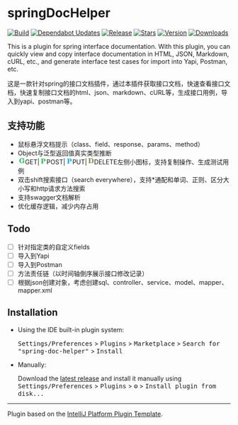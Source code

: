 # springDocHelper
[![Build](https://github.com/OptimisticGeek/spring-doc-helper/actions/workflows/build.yml/badge.svg)](https://github.com/OptimisticGeek/spring-doc-helper/actions/workflows/build.yml)
[![Dependabot Updates](https://github.com/OptimisticGeek/spring-doc-helper/actions/workflows/dependabot/dependabot-updates/badge.svg?branch=main)](https://github.com/OptimisticGeek/spring-doc-helper/actions/workflows/dependabot/dependabot-updates)
[![Release](https://badgen.net/github/release/OptimisticGeek/spring-doc-helper)](https://github.com/OptimisticGeek/spring-doc-helper/releases)
[![Stars](https://badgen.net/github/stars/OptimisticGeek/spring-doc-helper)](https://github.com/OptimisticGeek/spring-doc-helper/releases)
[![Version](https://img.shields.io/jetbrains/plugin/v/23730-springdochelper)](https://plugins.jetbrains.com/plugin/23730-springdochelper)
[![Downloads](https://img.shields.io/jetbrains/plugin/d/23730-springdochelper)](https://plugins.jetbrains.com/plugin/23730-springdochelper)
  
<!-- Plugin description -->
This is a plugin for spring interface documentation. With this plugin, you can quickly view and copy interface documentation in HTML, JSON, Markdown, cURL, etc., and generate interface test cases for import into Yapi, Postman, etc.

这是一款针对spring的接口文档插件，通过本插件获取接口文档，快速查看接口文档，快速复制接口文档的html、json、markdown、cURL等，生成接口用例，导入到yapi、postman等。
## 支持功能
- 鼠标悬浮文档提示（class、field、response、params、method）
- Object与泛型返回值真实类型推断
- ![GET](https://raw.githubusercontent.com/OptimisticGeek/spring-doc-helper/main/src/main/resources/icon/method/GET.png)GET|![POST](https://raw.githubusercontent.com/OptimisticGeek/spring-doc-helper/main/src/main/resources/icon/method/POST.png)POST|![PUT](https://raw.githubusercontent.com/OptimisticGeek/spring-doc-helper/main/src/main/resources/icon/method/PUT.png)PUT|![DELETE](https://raw.githubusercontent.com/OptimisticGeek/spring-doc-helper/main/src/main/resources/icon/method/DELETE.png)DELETE左侧小图标，支持复制操作、生成测试用例
- 双击shift搜索接口（search everywhere），支持*通配和单词、正则、区分大小写和http请求方法搜索
- 支持swagger文档解析
- 优化缓存逻辑，减少内存占用

## Todo
- [ ] 针对指定类的自定义fields
- [ ] 导入到Yapi
- [ ] 导入到Postman
- [ ] 方法责任链（以时间轴倒序展示接口修改记录）
- [ ] 根据json创建对象，考虑创建sql、controller、service、model、mapper、mapper.xml
<!-- Plugin description end -->

## Installation

- Using the IDE built-in plugin system:
  
  <kbd>Settings/Preferences</kbd> > <kbd>Plugins</kbd> > <kbd>Marketplace</kbd> > <kbd>Search for "spring-doc-helper"</kbd> >
  <kbd>Install</kbd>
  
- Manually:

  Download the [latest release](https://github.com/OptimisticGeek/spring-doc-helper/releases/latest) and install it manually using
  <kbd>Settings/Preferences</kbd> > <kbd>Plugins</kbd> > <kbd>⚙️</kbd> > <kbd>Install plugin from disk...</kbd>
---
Plugin based on the [IntelliJ Platform Plugin Template][template].

[template]: https://github.com/JetBrains/intellij-platform-plugin-template
[docs:plugin-description]: https://plugins.jetbrains.com/docs/intellij/plugin-user-experience.html#plugin-description-and-presentation
